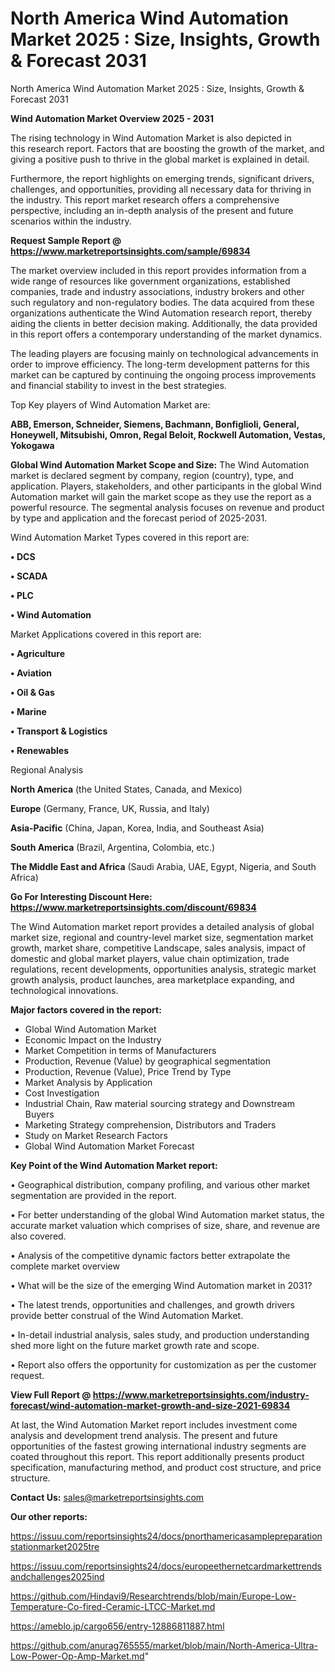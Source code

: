 # North America Wind Automation Market 2025 : Size, Insights, Growth & Forecast 2031
North America Wind Automation Market 2025 : Size, Insights, Growth & Forecast 2031

<Strong> Wind Automation Market Overview 2025 - 2031</strong>

The rising technology in Wind Automation Market is also depicted in this research report. Factors that are boosting the growth of the market, and giving a positive push to thrive in the global market is explained in detail.

Furthermore, the report highlights on emerging trends, significant drivers, challenges, and opportunities, providing all necessary data for thriving in the industry. This report market research offers a comprehensive perspective, including an in-depth analysis of the present and future scenarios within the industry.

<strong>Request Sample Report @ <a href=https://www.marketreportsinsights.com/sample/69834>https://www.marketreportsinsights.com/sample/69834</a></strong>

The market overview included in this report provides information from a wide range of resources like government organizations, established companies, trade and industry associations, industry brokers and other such regulatory and non-regulatory bodies. The data acquired from these organizations authenticate the Wind Automation research report, thereby aiding the clients in better decision making. Additionally, the data provided in this report offers a contemporary understanding of the market dynamics.

The leading players are focusing mainly on technological advancements in order to improve efficiency. The long-term development patterns for this market can be captured by continuing the ongoing process improvements and financial stability to invest in the best strategies.

Top Key players of Wind Automation Market are:

<strong>ABB, Emerson, Schneider, Siemens, Bachmann, Bonfiglioli, General, Honeywell, Mitsubishi, Omron, Regal Beloit, Rockwell Automation, Vestas, Yokogawa</strong>

<strong><b>Global Wind Automation Market Scope and Size:</b></strong>
The Wind Automation market is declared segment by company, region (country), type, and application. Players, stakeholders, and other participants in the global Wind Automation market will gain the market scope as they use the report as a powerful resource. The segmental analysis focuses on revenue and product by type and application and the forecast period of 2025-2031.

Wind Automation Market Types covered in this report are:

<strong>• DCS

• SCADA

• PLC

• Wind Automation</strong>

Market Applications covered in this report are:

<strong>• Agriculture

• Aviation

• Oil & Gas

• Marine

• Transport & Logistics

• Renewables</strong> 

Regional Analysis

<strong>North America</strong> (the United States, Canada, and Mexico)

<strong>Europe</strong> (Germany, France, UK, Russia, and Italy)

<strong>Asia-Pacific</strong> (China, Japan, Korea, India, and Southeast Asia)

<strong>South America</strong> (Brazil, Argentina, Colombia, etc.)

<strong>The Middle East and Africa</strong> (Saudi Arabia, UAE, Egypt, Nigeria, and South Africa)

<strong>Go For Interesting Discount Here: <a href=https://www.marketreportsinsights.com/discount/69834>https://www.marketreportsinsights.com/discount/69834</a></strong>

The Wind Automation market report provides a detailed analysis of global market size, regional and country-level market size, segmentation market growth, market share, competitive Landscape, sales analysis, impact of domestic and global market players, value chain optimization, trade regulations, recent developments, opportunities analysis, strategic market growth analysis, product launches, area marketplace expanding, and technological innovations.

<strong><b>Major factors covered in the report:</b></strong>
<ul>
  <li>Global Wind Automation Market </li>
  <li>Economic Impact on the Industry</li>
  <li>Market Competition in terms of Manufacturers</li>
  <li>Production, Revenue (Value) by geographical segmentation</li>
  <li>Production, Revenue (Value), Price Trend by Type</li>
  <li>Market Analysis by Application</li>
  <li>Cost Investigation</li>
  <li>Industrial Chain, Raw material sourcing strategy and Downstream Buyers</li>
  <li>Marketing Strategy comprehension, Distributors and Traders</li>
  <li>Study on Market Research Factors</li>
  <li>Global Wind Automation Market Forecast</li>
</ul>

<strong><b>Key Point of the Wind Automation Market report:</b></strong>

• Geographical distribution, company profiling, and various other market segmentation are provided in the report.

• For better understanding of the global Wind Automation market status, the accurate market valuation which comprises of size, share, and revenue are also covered.

• Analysis of the competitive dynamic factors better extrapolate the complete market overview

• What will be the size of the emerging Wind Automation market in 2031?

• The latest trends, opportunities and challenges, and growth drivers provide better construal of the Wind Automation Market.

• In-detail industrial analysis, sales study, and production understanding shed more light on the future market growth rate and scope.

• Report also offers the opportunity for customization as per the customer request.

<strong><b>View Full Report @ <a href=https://www.marketreportsinsights.com/industry-forecast/wind-automation-market-growth-and-size-2021-69834>https://www.marketreportsinsights.com/industry-forecast/wind-automation-market-growth-and-size-2021-69834</a></b></strong>


At last, the Wind Automation Market report includes investment come analysis and development trend analysis. The present and future opportunities of the fastest growing international industry segments are coated throughout this report. This report additionally presents product specification, manufacturing method, and product cost structure, and price structure.

<strong>Contact Us:</strong>
sales@marketreportsinsights.com

<strong>Our other reports:</strong>

<a href=https://issuu.com/reportsinsights24/docs/pnorthamericasamplepreparationstationmarket2025tre>https://issuu.com/reportsinsights24/docs/pnorthamericasamplepreparationstationmarket2025tre</a>

<a href=https://issuu.com/reportsinsights24/docs/europeethernetcardmarkettrendsandchallenges2025ind>https://issuu.com/reportsinsights24/docs/europeethernetcardmarkettrendsandchallenges2025ind</a>

<a href=https://github.com/Hindavi9/Researchtrends/blob/main/Europe-Low-Temperature-Co-fired-Ceramic-LTCC-Market.md>https://github.com/Hindavi9/Researchtrends/blob/main/Europe-Low-Temperature-Co-fired-Ceramic-LTCC-Market.md</a>

<a href=https://ameblo.jp/cargo656/entry-12886811887.html>https://ameblo.jp/cargo656/entry-12886811887.html</a>

<a href=https://github.com/anurag765555/market/blob/main/North-America-Ultra-Low-Power-Op-Amp-Market.md>https://github.com/anurag765555/market/blob/main/North-America-Ultra-Low-Power-Op-Amp-Market.md</a>"
